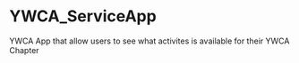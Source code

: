 # YWCA_ServiceApp
YWCA App that allow users to see what activites is available for their YWCA Chapter
